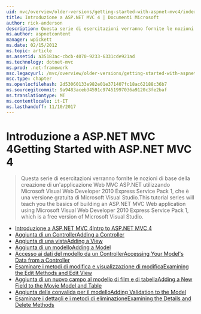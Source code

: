 ```yaml
---
uid: mvc/overview/older-versions/getting-started-with-aspnet-mvc4/index
title: Introduzione a ASP.NET MVC 4 | Documenti Microsoft
author: rick-anderson
description: Questa serie di esercitazioni verranno fornite le nozioni di base della creazione di un'applicazione Web MVC ASP.NET utilizzando Microsoft Visual Web Developer 2010 Express Service Pack 1, w...
ms.author: aspnetcontent
manager: wpickett
ms.date: 02/15/2012
ms.topic: article
ms.assetid: a35183ac-cbcb-4070-9233-6331cde921ad
ms.technology: dotnet-mvc
ms.prod: .net-framework
msc.legacyurl: /mvc/overview/older-versions/getting-started-with-aspnet-mvc4
msc.type: chapter
ms.openlocfilehash: 2d53060133e982e01e371407fc18ac62188c36b7
ms.sourcegitcommit: 9a9483aceb34591c97451997036a9120c3fe2baf
ms.translationtype: MT
ms.contentlocale: it-IT
ms.lasthandoff: 11/10/2017
---
```

<a name="getting-started-with-aspnet-mvc-4"></a><span data-ttu-id="5dc82-103">Introduzione a ASP.NET MVC 4</span><span class="sxs-lookup"><span data-stu-id="5dc82-103">Getting Started with ASP.NET MVC 4</span></span>
====================
> <span data-ttu-id="5dc82-104">Questa serie di esercitazioni verranno fornite le nozioni di base della creazione di un'applicazione Web MVC ASP.NET utilizzando Microsoft Visual Web Developer 2010 Express Service Pack 1, che è una versione gratuita di Microsoft Visual Studio.</span><span class="sxs-lookup"><span data-stu-id="5dc82-104">This tutorial series will teach you the basics of building an ASP.NET MVC Web application using Microsoft Visual Web Developer 2010 Express Service Pack 1, which is a free version of Microsoft Visual Studio.</span></span>


- [<span data-ttu-id="5dc82-105">Introduzione a ASP.NET MVC 4</span><span class="sxs-lookup"><span data-stu-id="5dc82-105">Intro to ASP.NET MVC 4</span></span>](intro-to-aspnet-mvc-4.md)
- [<span data-ttu-id="5dc82-106">Aggiunta di un Controller</span><span class="sxs-lookup"><span data-stu-id="5dc82-106">Adding a Controller</span></span>](adding-a-controller.md)
- [<span data-ttu-id="5dc82-107">Aggiunta di una vista</span><span class="sxs-lookup"><span data-stu-id="5dc82-107">Adding a View</span></span>](adding-a-view.md)
- [<span data-ttu-id="5dc82-108">Aggiunta di un modello</span><span class="sxs-lookup"><span data-stu-id="5dc82-108">Adding a Model</span></span>](adding-a-model.md)
- [<span data-ttu-id="5dc82-109">Accesso ai dati del modello da un Controller</span><span class="sxs-lookup"><span data-stu-id="5dc82-109">Accessing Your Model's Data from a Controller</span></span>](accessing-your-models-data-from-a-controller.md)
- [<span data-ttu-id="5dc82-110">Esaminare i metodi di modifica e visualizzazione di modifica</span><span class="sxs-lookup"><span data-stu-id="5dc82-110">Examining the Edit Methods and Edit View</span></span>](examining-the-edit-methods-and-edit-view.md)
- [<span data-ttu-id="5dc82-111">Aggiunta di un nuovo campo al modello di film e di tabella</span><span class="sxs-lookup"><span data-stu-id="5dc82-111">Adding a New Field to the Movie Model and Table</span></span>](adding-a-new-field-to-the-movie-model-and-table.md)
- [<span data-ttu-id="5dc82-112">Aggiunta della convalida per il modello</span><span class="sxs-lookup"><span data-stu-id="5dc82-112">Adding Validation to the Model</span></span>](adding-validation-to-the-model.md)
- [<span data-ttu-id="5dc82-113">Esaminare i dettagli e i metodi di eliminazione</span><span class="sxs-lookup"><span data-stu-id="5dc82-113">Examining the Details and Delete Methods</span></span>](examining-the-details-and-delete-methods.md)
